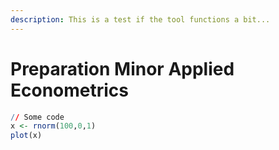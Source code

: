 ```yaml
---
description: This is a test if the tool functions a bit...
---
```


# Preparation Minor Applied Econometrics

```r
// Some code
x <- rnorm(100,0,1)
plot(x)
```

